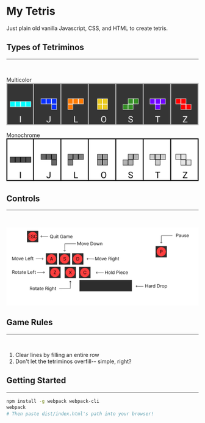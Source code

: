 # My Tetris

Just plain old vanilla Javascript, CSS, and HTML to create tetris. 

## Types of Tetriminos
---
</br>

Multicolor
![tetriminos](./assets/Tetriminos.png)

Monochrome
![tetriminos-monocolor](./assets/Tetriminos-mono.png)

## Controls
---
</br>

![tetris-controls](./assets/Tetris-Controls.png)

## Game Rules
---
</br>

1. Clear lines by filling an entire row
2. Don't let the tetriminos overfill-- simple, right?

## Getting Started
---
```bash
npm install -g webpack webpack-cli
webpack
# Then paste dist/index.html's path into your browser!
```
</br>
